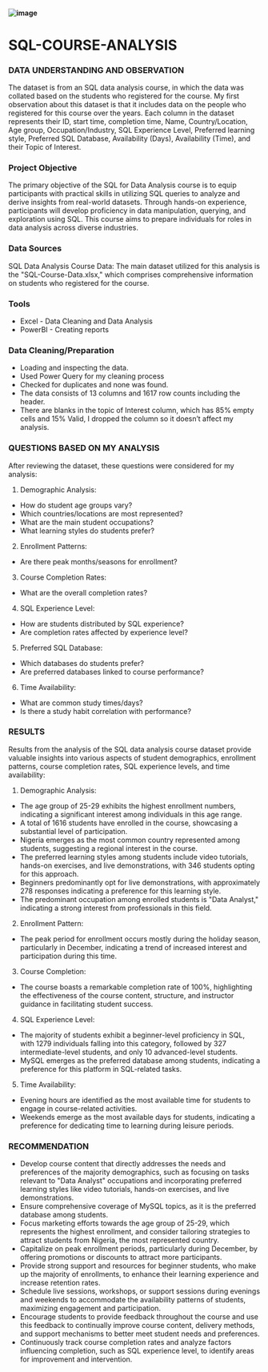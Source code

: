 #### ![image](https://github.com/Chiikar/SQL-DATAANALYTICS-COURSE-DATA/assets/156119801/62e7de71-a400-4c13-8c89-52fb58b4de05)


# SQL-COURSE-ANALYSIS

### DATA UNDERSTANDING AND OBSERVATION
The dataset is from an SQL data analysis course, in which the data was collated based on the students who registered for the course. My first observation about this dataset is that it includes data on the people who registered for this course over the years. Each column in the dataset represents their ID, start time, completion time, Name, Country/Location, Age group, Occupation/Industry, SQL Experience Level, Preferred learning style, Preferred SQL Database, Availability (Days), Availability (Time), and their Topic of Interest.

### Project Objective
The primary objective of the SQL for Data Analysis course is to equip participants with practical skills in utilizing SQL queries to analyze and derive insights from real-world datasets. Through hands-on experience, participants will develop proficiency in data manipulation, querying, and exploration using SQL. This course aims to prepare individuals for roles in data analysis across diverse industries.

### Data Sources
SQL Data Analysis Course Data: The main dataset utilized for this analysis is the "SQL-Course-Data.xlsx," which comprises comprehensive information on students who registered for the course.

### Tools
- Excel - Data Cleaning and Data Analysis 
- PowerBI - Creating reports

### Data Cleaning/Preparation
-	Loading and inspecting the data.
-	Used Power Query for my cleaning process
- Checked for duplicates and none was found.
-	The data consists of 13 columns and 1617 row counts including the header. 
-	There are blanks in the topic of Interest column, which has 85% empty cells and 15% Valid, I dropped the column so it doesn’t affect my analysis. 

### QUESTIONS BASED ON MY ANALYSIS
After reviewing the dataset, these questions were considered for my analysis: 
1. Demographic Analysis:
- How do student age groups vary?
- Which countries/locations are most represented?
- What are the main student occupations?
- What learning styles do students prefer?

2. Enrollment Patterns:
- Are there peak months/seasons for enrollment?

3. Course Completion Rates:
- What are the overall completion rates?

4. SQL Experience Level:
- How are students distributed by SQL experience?
- Are completion rates affected by experience level?

5. Preferred SQL Database:
- Which databases do students prefer?
- Are preferred databases linked to course performance?

6. Time Availability:
- What are common study times/days?
- Is there a study habit correlation with performance?

### RESULTS
Results from the analysis of the SQL data analysis course dataset provide valuable insights into various aspects of student demographics, enrollment patterns, course completion rates, SQL experience levels, and time availability:

1. Demographic Analysis:
-	The age group of 25-29 exhibits the highest enrollment numbers, indicating a significant interest among individuals in this age range.
-	A total of 1616 students have enrolled in the course, showcasing a substantial level of participation.
-	Nigeria emerges as the most common country represented among students, suggesting a regional interest in the course.
-	The preferred learning styles among students include video tutorials, hands-on exercises, and live demonstrations, with 346 students opting for this approach.
-	Beginners predominantly opt for live demonstrations, with approximately 278 responses indicating a preference for this learning style.
-	The predominant occupation among enrolled students is "Data Analyst," indicating a strong interest from professionals in this field.

2. Enrollment Pattern:
-	The peak period for enrollment occurs mostly during the holiday season, particularly in December, indicating a trend of increased interest and participation during this time.

3. Course Completion:
- The course boasts a remarkable completion rate of 100%, highlighting the effectiveness of the course content, structure, and instructor guidance in facilitating student success.

4. SQL Experience Level:
-	The majority of students exhibit a beginner-level proficiency in SQL, with 1279 individuals falling into this category, followed by 327 intermediate-level students, and only 10 advanced-level students.
-	MySQL emerges as the preferred database among students, indicating a preference for this platform in SQL-related tasks.


5. Time Availability:
-	Evening hours are identified as the most available time for students to engage in course-related activities.
-	Weekends emerge as the most available days for students, indicating a preference for dedicating time to learning during leisure periods.

### RECOMMENDATION
- Develop course content that directly addresses the needs and preferences of the majority demographics, such as focusing on tasks relevant to "Data Analyst" occupations and incorporating preferred learning styles like video tutorials, hands-on exercises, and live demonstrations.
-	Ensure comprehensive coverage of MySQL topics, as it is the preferred database among students.
-	Focus marketing efforts towards the age group of 25-29, which represents the highest enrollment, and consider tailoring strategies to attract students from Nigeria, the most represented country.
-	Capitalize on peak enrollment periods, particularly during December, by offering promotions or discounts to attract more participants.
-	Provide strong support and resources for beginner students, who make up the majority of enrollments, to enhance their learning experience and increase retention rates.
-	Schedule live sessions, workshops, or support sessions during evenings and weekends to accommodate the availability patterns of students, maximizing engagement and participation.
-	Encourage students to provide feedback throughout the course and use this feedback to continually improve course content, delivery methods, and support mechanisms to better meet student needs and preferences.
-	Continuously track course completion rates and analyze factors influencing completion, such as SQL experience level, to identify areas for improvement and intervention.
